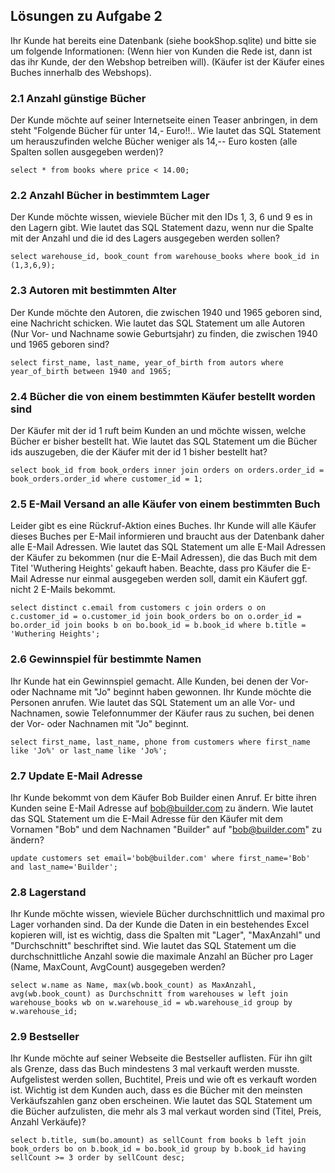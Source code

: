 ## Lösungen zu Aufgabe 2

Ihr Kunde hat bereits eine Datenbank (siehe bookShop.sqlite) und bitte sie um folgende Informationen:
(Wenn hier von Kunden die Rede ist, dann ist das ihr Kunde, der den Webshop betreiben will).
(Käufer ist der Käufer eines Buches innerhalb des Webshops).

### 2.1 Anzahl günstige Bücher
Der Kunde möchte auf seiner Internetseite einen Teaser anbringen, in dem steht "Folgende Bücher für unter 14,- Euro!!..
Wie lautet das SQL Statement um herauszufinden welche Bücher weniger als 14,-- Euro kosten (alle Spalten sollen ausgegeben werden)?

`select * from books where price < 14.00;`


### 2.2 Anzahl Bücher in bestimmtem Lager
Der Kunde möchte wissen, wieviele Bücher mit den IDs 1, 3, 6 und 9 es in den Lagern gibt.
Wie lautet das SQL Statement dazu, wenn nur die Spalte mit der Anzahl und die id des Lagers ausgegeben werden sollen?

`select warehouse_id, book_count from warehouse_books where book_id in (1,3,6,9);`


### 2.3 Autoren mit bestimmten Alter
Der Kunde möchte den Autoren, die zwischen 1940 und 1965 geboren sind, eine Nachricht schicken.
Wie lautet das SQL Statement um alle Autoren (Nur Vor- und Nachname sowie Geburtsjahr) zu finden, die zwischen 1940 und 1965 geboren sind?

`select first_name, last_name, year_of_birth from autors where year_of_birth between 1940 and 1965;`


### 2.4 Bücher die von einem bestimmten Käufer bestellt worden sind
Der Käufer mit der id 1 ruft beim Kunden an und möchte wissen, welche Bücher er bisher bestellt hat.
Wie lautet das SQL Statement um die Bücher ids auszugeben, die der Käufer mit der id 1 bisher bestellt hat?

`select book_id from book_orders inner join orders on orders.order_id = book_orders.order_id where customer_id = 1;`


### 2.5 E-Mail Versand an alle Käufer von einem bestimmten Buch
Leider gibt es eine Rückruf-Aktion eines Buches. Ihr Kunde will alle Käufer dieses Buches per E-Mail informieren und braucht aus der Datenbank daher alle E-Mail Adressen.
Wie lautet das SQL Statement um alle E-Mail Adressen der Käufer zu bekommen (nur die E-Mail Adressen), die das Buch mit dem Titel 'Wuthering Heights' gekauft haben.
Beachte, dass pro Käufer die E-Mail Adresse nur einmal ausgegeben werden soll, damit ein Käufert ggf. nicht 2 E-Mails bekommt.

`select distinct c.email from customers c join orders o on c.customer_id = o.customer_id join book_orders bo on o.order_id = bo.order_id join books b on bo.book_id = b.book_id where b.title = 'Wuthering Heights';`


### 2.6 Gewinnspiel für bestimmte Namen
Ihr Kunde hat ein Gewinnspiel gemacht. Alle Kunden, bei denen der Vor- oder Nachname mit "Jo" beginnt haben gewonnen. Ihr Kunde möchte die Personen anrufen.
Wie lautet das SQL Statement um an alle Vor- und Nachnamen, sowie Telefonnummer der Käufer raus zu suchen, bei denen der Vor- oder Nachnamen mit "Jo" beginnt.

`select first_name, last_name, phone from customers where first_name like 'Jo%' or last_name like 'Jo%';`

### 2.7 Update E-Mail Adresse
Ihr Kunde bekommt von dem Käufer Bob Builder einen Anruf. Er bitte ihren Kunden seine E-Mail Adresse auf bob@builder.com zu ändern.
Wie lautet das SQL Statement um die E-Mail Adresse für den Käufer mit dem Vornamen "Bob" und dem Nachnamen "Builder" auf "bob@builder.com" zu ändern?

`update customers set email='bob@builder.com' where first_name='Bob' and last_name='Builder';`


### 2.8 Lagerstand
Ihr Kunde möchte wissen, wieviele Bücher durchschnittlich und maximal pro Lager vorhanden sind. Da der Kunde die Daten in ein bestehendes Excel kopieren will, ist es wichtig, 
dass die Spalten mit "Lager", "MaxAnzahl" und "Durchschnitt" beschriftet sind.
Wie lautet das SQL Statement um die durchschnittliche Anzahl sowie die maximale Anzahl an Bücher pro Lager (Name, MaxCount, AvgCount) ausgegeben werden?

`select w.name as Name, max(wb.book_count) as MaxAnzahl, avg(wb.book_count) as Durchschnitt from warehouses w left join warehouse_books wb on w.warehouse_id = wb.warehouse_id group by w.warehouse_id;`


### 2.9 Bestseller
Ihr Kunde möchte auf seiner Webseite die Bestseller auflisten. Für ihn gilt als Grenze, dass das Buch mindestens 3 mal verkauft werden musste.
Aufgelistest werden sollen, Buchtitel, Preis und wie oft es verkauft worden ist. Wichtig ist dem Kunden auch, dass es die Bücher mit den meinsten Verkäufszahlen ganz oben erscheinen.
Wie lautet das SQL Statement um die Bücher aufzulisten, die mehr als 3 mal verkaut worden sind (Titel, Preis, Anzahl Verkäufe)?

`select b.title, sum(bo.amount) as sellCount from books b left join book_orders bo on b.book_id = bo.book_id group by b.book_id having sellCount >= 3 order by sellCount desc;`